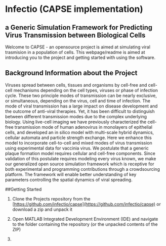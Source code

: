 Infectio (CAPSE implementation)
=====

a Generic Simulation Framework for Predicting Virus Transmission between Biological Cells
-----------------------------------------------------------------------------------------
Welcome to CAPSE - an opensource project is aimed at simulating viral trasmision in a population of cells. This webpage/readme is aimed at introducing you to the project and getting started with using the software.



Background Information about the Project
----------------------------------------
Viruses spread between cells, tissues and organisms by cell-free and cell-cell mechanisms depending on the cell types, viruses or phase of infection cycle.  These two principle modes of transmission can be nearly exclusive, or simultaneous, depending on the virus, cell and time of infection.  The mode of viral transmission has a large impact on disease development and the outcome of anti-viral therapies.  Yet, it has been difficult to distinguish between different transmission modes due to the complex underlying biology.  Using live-cell imaging we have previously characterized the cell-free transmission mode of human adenovirus in monolayers of epithelial cells, and developed an in silico model with multi-scale hybrid dynamics, cellular automata and particle strength exchange.   Here we enhance this model to incorporate cell-to-cell and mixed modes of virus transmission using experimental data for vaccinia virus. We postulate that a generic plaque formation model requires cellular and cell-free components.  Since validation of this postulate requires modeling every virus known, we make our generalized open source simulation framework which is receptive for both experimental and programming contributions through a crowdsourcing platform.  The framework will enable better understanding of key parameters controlling the spatial dynamics of viral spreading.



##Getting Started

1. Clone the Projects repository from the [https://github.com/infectio/capse](https://github.com/infectio/capse) or download a zip and unpack it

2. Open MATLAB Integrated Development Environment (IDE) and navigate to the folder containing the repository (or the unpacked contents of the ZIP)

3. 